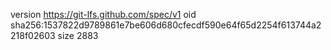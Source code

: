 version https://git-lfs.github.com/spec/v1
oid sha256:1537822d9789861e7be606d680cfecdf590e64f65d2254f613744a2218f02603
size 2883
